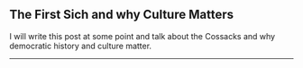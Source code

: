 ## The First Sich and why Culture Matters

I will write this post at some point and talk about the Cossacks and why democratic history and culture matter.

---

